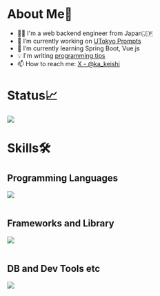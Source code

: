 # About Me👋
- 👨‍💻 I'm a web backend engineer from Japan🇯🇵
- 🔭 I’m currently working on [UTokyo Prompts](https://github.com/KeishiIrisa/utokyo_prompts)
- 🌱 I’m currently learning Spring Boot, Vue.js
- 💡 I'm writing [programming tips](https://handsomely-opinion-ffb.notion.site/Programming-Tips-ebe54bcb65b94241b179fddfe7d82759?pvs=4)
- 📫 How to reach me: [X - @ka_keishi](https://x.com/ka_keishi)

# Status📈
![](https://github-readme-stats.vercel.app/api/top-langs?username=KeishiIrisa&show_icons=true&locale=en&layout=compact)

# Skills🛠️

## Programming Languages

<img src="https://skillicons.dev/icons?i=html,css,md,js,typescript,python,java" /> <br /><br />

## Frameworks and Library

<img src="https://skillicons.dev/icons?i=vue,flask,django,spring" /> <br /><br />

## DB and Dev Tools etc

<img src="https://skillicons.dev/icons?i=mysql,postman,docker,git,github,vscode,idea,figma" /> <br /><br />


<!--
**KeishiIrisa/KeishiIrisa** is a ✨ _special_ ✨ repository because its `README.md` (this file) appears on your GitHub profile.

Here are some ideas to get you started:



- 🤔 I’m looking for help with ...
- 💬 Ask me about ...
- 📫 How to reach me: ...
- 😄 Pronouns: ...
- ⚡ Fun fact: ...
-->

